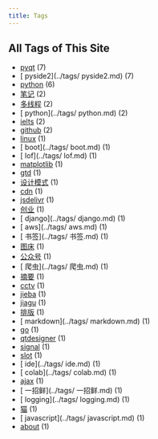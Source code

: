 ```yaml
---
title: Tags
---
```

## All Tags of This Site
* [pyqt](../tags/pyqt.md) (7)
* [ pyside2](../tags/ pyside2.md) (7)
* [python](../tags/python.md) (6)
* [笔记](../tags/笔记.md) (2)
* [多线程](../tags/多线程.md) (2)
* [ python](../tags/ python.md) (2)
* [ielts](../tags/ielts.md) (2)
* [github](../tags/github.md) (2)
* [linux](../tags/linux.md) (1)
* [ boot](../tags/ boot.md) (1)
* [ lof](../tags/ lof.md) (1)
* [matplotlib](../tags/matplotlib.md) (1)
* [gtd](../tags/gtd.md) (1)
* [设计模式](../tags/设计模式.md) (1)
* [cdn](../tags/cdn.md) (1)
* [jsdelivr](../tags/jsdelivr.md) (1)
* [创业](../tags/创业.md) (1)
* [ django](../tags/ django.md) (1)
* [ aws](../tags/ aws.md) (1)
* [ 书签](../tags/ 书签.md) (1)
* [图床](../tags/图床.md) (1)
* [公众号](../tags/公众号.md) (1)
* [ 爬虫](../tags/ 爬虫.md) (1)
* [摘要](../tags/摘要.md) (1)
* [cctv](../tags/cctv.md) (1)
* [jieba](../tags/jieba.md) (1)
* [jiagu](../tags/jiagu.md) (1)
* [排版](../tags/排版.md) (1)
* [ markdown](../tags/ markdown.md) (1)
* [go](../tags/go.md) (1)
* [qtdesigner](../tags/qtdesigner.md) (1)
* [signal](../tags/signal.md) (1)
* [slot](../tags/slot.md) (1)
* [ ide](../tags/ ide.md) (1)
* [ colab](../tags/ colab.md) (1)
* [ajax](../tags/ajax.md) (1)
* [ 一招鲜](../tags/ 一招鲜.md) (1)
* [ logging](../tags/ logging.md) (1)
* [猫](../tags/猫.md) (1)
* [ javascript](../tags/ javascript.md) (1)
* [about](../tags/about.md) (1)
